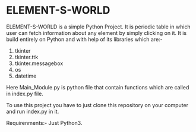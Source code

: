 # ELEMENT-S-WORLD
 
ELEMENT-S-WORLD is a simple Python Project. It is periodic table in which user can fetch information about any element by simply clicking on it. It is build entirely on Python and with help of its libraries which are:-
  1. tkinter
  2. tkinter.ttk
  3. tkinter.messagebox
  4. os
  5. datetime

Here Main_Module.py is python file that contain functions which are called in index.py file.

To use this project you have to just clone this repository on your computer and run index.py in it.

Requirenments:-
  Just Python3.
